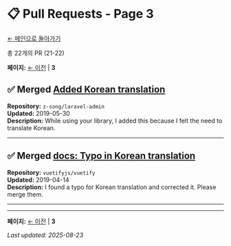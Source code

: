 # 📋 Pull Requests - Page 3

[← 메인으로 돌아가기](https://github.com/yenaryenar)

총 22개의 PR (21-22)

**페이지:** [← 이전](page-2.md) | **3**

## ✅ Merged [Added Korean translation](https://github.com/z-song/laravel-admin/pull/3434)
**Repository:** `z-song/laravel-admin`  
**Updated:** 2019-05-30  
**Description:** While using your library, I added this because I felt the need to translate Korean.  

---

## ✅ Merged [docs: Typo in Korean translation](https://github.com/vuetifyjs/vuetify/pull/5922)
**Repository:** `vuetifyjs/vuetify`  
**Updated:** 2019-04-14  
**Description:** I found a typo for Korean translation and corrected it. Please merge them.  

---


---

**페이지:** [← 이전](page-2.md) | **3**


*Last updated: 2025-08-23*
